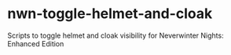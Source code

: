 # nwn-toggle-helmet-and-cloak
Scripts to toggle helmet and cloak visibility for Neverwinter Nights: Enhanced Edition

